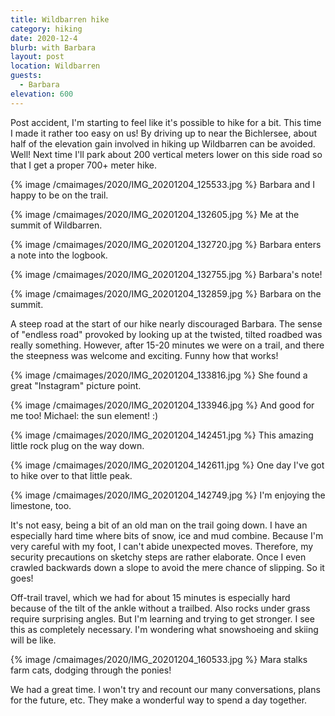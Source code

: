 ```yaml
---
title: Wildbarren hike
category: hiking
date: 2020-12-4
blurb: with Barbara
layout: post
location: Wildbarren
guests:
  - Barbara
elevation: 600
---
```


Post accident, I'm starting to feel like it's possible to hike for a bit. This time I made it rather
too easy on us! By driving up to near the Bichlersee, about half of the elevation gain involved in
hiking up Wildbarren can be avoided. Well! Next time I'll park about 200 vertical meters lower on this
side road so that I get a proper 700+ meter hike.

{% image /cmaimages/2020/IMG_20201204_125533.jpg %}
Barbara and I happy to be on the trail.

{% image /cmaimages/2020/IMG_20201204_132605.jpg %}
Me at the summit of Wildbarren.

{% image /cmaimages/2020/IMG_20201204_132720.jpg %}
Barbara enters a note into the logbook.

{% image /cmaimages/2020/IMG_20201204_132755.jpg %}
Barbara's note!

{% image /cmaimages/2020/IMG_20201204_132859.jpg %}
Barbara on the summit.

A steep road at the start of our hike nearly discouraged Barbara. The sense of "endless road" provoked
by looking up at the twisted, tilted roadbed was really something. However, after 15-20 minutes we
were on a trail, and there the steepness was welcome and exciting. Funny how that works!

{% image /cmaimages/2020/IMG_20201204_133816.jpg %}
She found a great "Instagram" picture point.

{% image /cmaimages/2020/IMG_20201204_133946.jpg %}
And good for me too! Michael: the sun element! :)

{% image /cmaimages/2020/IMG_20201204_142451.jpg %}
This amazing little rock plug on the way down.

{% image /cmaimages/2020/IMG_20201204_142611.jpg %}
One day I've got to hike over to that little peak.

{% image /cmaimages/2020/IMG_20201204_142749.jpg %}
I'm enjoying the limestone, too.

It's not easy, being a bit of an old man on the trail going down. I have an especially hard time where
bits of snow, ice and mud combine. Because I'm very careful with my foot, I can't abide unexpected moves.
Therefore, my security precautions on sketchy steps are rather elaborate. Once I even crawled backwards
down a slope to avoid the mere chance of slipping. So it goes!

Off-trail travel, which we had for about 15 minutes is especially hard because of the tilt of the ankle
without a trailbed. Also rocks under grass require surprising angles. But I'm learning and trying to get stronger.
I see this as completely necessary. I'm wondering what snowshoeing and skiing will be like.

{% image /cmaimages/2020/IMG_20201204_160533.jpg %}
Mara stalks farm cats, dodging through the ponies!

We had a great time. I won't try and recount our many conversations, plans for the future, etc. They make
a wonderful way to spend a day together.

